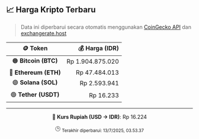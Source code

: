 

<!-- HARGA_KRIPTO -->
## 📈 Harga Kripto Terbaru

> Data ini diperbarui secara otomatis menggunakan [CoinGecko API](https://www.coingecko.com/) dan [exchangerate.host](https://exchangerate.host/)

<div align="center">

| 🪙 Token | 💰 Harga (IDR) |
|:------:|---------------:|
| 🟠 **Bitcoin (BTC)**   | Rp 1.904.875.020 |
| 🔵 **Ethereum (ETH)**  | Rp 47.484.013 |
| 🟣 **Solana (SOL)**    | Rp 2.593.941 |
| 🟢 **Tether (USDT)**   | Rp 16.233 |

---

💱 **Kurs Rupiah (USD → IDR)**: Rp 16.224

🕒 <sub>Terakhir diperbarui: 13/7/2025, 03.53.37</sub>

</div>
<!-- /HARGA_KRIPTO -->